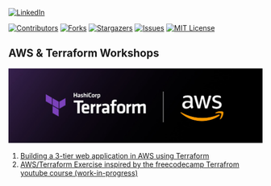 [![LinkedIn][linkedin-shield]][linkedin-url]


[![Contributors][contributors-shield]][contributors-url]
[![Forks][forks-shield]][forks-url]
[![Stargazers][stars-shield]][stars-url]
[![Issues][issues-shield]][issues-url]
[![MIT License][license-shield]][license-url]


## AWS & Terraform Workshops

[![terraform-aws-logo]](#)

1. [Building a 3-tier web application in AWS using Terraform][exercise-2]
1. [AWS/Terraform Exercise inspired by the freecodecamp Terrafrom youtube course (work-in-progress)][exercise-1]

<!-- MARKDOWN LINKS & IMAGES -->
<!-- https://www.markdownguide.org/basic-syntax/#reference-style-links -->
[contributors-shield]: https://img.shields.io/github/contributors/itsnavee/terraworks.svg?style=for-the-badge
[contributors-url]: https://github.com/itsnavee/terraworks/graphs/contributors
[forks-shield]: https://img.shields.io/github/forks/itsnavee/terraworks.svg?style=for-the-badge
[forks-url]: https://github.com/itsnavee/terraworks/network/members
[stars-shield]: https://img.shields.io/github/stars/itsnavee/terraworks.svg?style=for-the-badge
[stars-url]: https://github.com/itsnavee/terraworks/stargazers
[issues-shield]: https://img.shields.io/github/issues/itsnavee/terraworks.svg?style=for-the-badge
[issues-url]: https://github.com/itsnavee/terraworks/issues
[linkedin-shield]: https://img.shields.io/badge/-LinkedIn-black.svg?style=for-the-badge&logo=linkedin&colorB=555
[linkedin-url]: https://linkedin.com/in/naveedah
[diagram]: diagram/diagram.png
[license-shield]: https://img.shields.io/github/license/itsnavee/terraworks.svg?style=for-the-badge
[license-url]: https://github.com/itsnavee/terraworks/blob/master/LICENSE.txt
[linkedin-shield]: https://img.shields.io/badge/-LinkedIn-black.svg?style=for-the-badge&logo=linkedin&colorB=555
[terraform-aws-logo]: https://github.com/itsnavee/terraworks/blob/master/images/terraform-aws-dark.jpeg

<!-- Exercises -->
[exercise-1]: https://github.com/itsnavee/terraworks/tree/master/freecodecamp_course
[exercise-2]: https://github.com/itsnavee/terraworks/tree/master/aws-three-tier-architecture-ex-1
